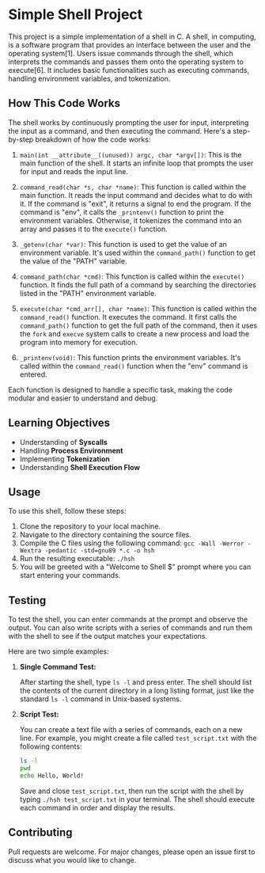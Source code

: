 # Simple Shell Project

This project is a simple implementation of a shell in C. A shell, in computing, is a software program that provides an interface between the user and the operating system[1]. Users issue commands through the shell, which interprets the commands and passes them onto the operating system to execute[6]. It includes basic functionalities such as executing commands, handling environment variables, and tokenization.

## How This Code Works

The shell works by continuously prompting the user for input, interpreting the input as a command, and then executing the command. Here's a step-by-step breakdown of how the code works:

1. `main(int __attribute__((unused)) argc, char *argv[])`: This is the main function of the shell. It starts an infinite loop that prompts the user for input and reads the input line.

2. `command_read(char *s, char *name)`: This function is called within the main function. It reads the input command and decides what to do with it. If the command is "exit", it returns a signal to end the program. If the command is "env", it calls the `_printenv()` function to print the environment variables. Otherwise, it tokenizes the command into an array and passes it to the `execute()` function.

3. `_getenv(char *var)`: This function is used to get the value of an environment variable. It's used within the `command_path()` function to get the value of the "PATH" variable.

4. `command_path(char *cmd)`: This function is called within the `execute()` function. It finds the full path of a command by searching the directories listed in the "PATH" environment variable.

5. `execute(char *cmd_arr[], char *name)`: This function is called within the `command_read()` function. It executes the command. It first calls the `command_path()` function to get the full path of the command, then it uses the `fork` and `execve` system calls to create a new process and load the program into memory for execution.

6. `_printenv(void)`: This function prints the environment variables. It's called within the `command_read()` function when the "env" command is entered.

Each function is designed to handle a specific task, making the code modular and easier to understand and debug.

## Learning Objectives

- Understanding of **Syscalls**
- Handling **Process Environment**
- Implementing **Tokenization**
- Understanding **Shell Execution Flow**

## Usage

To use this shell, follow these steps:

1. Clone the repository to your local machine.
2. Navigate to the directory containing the source files.
3. Compile the C files using the following command: `gcc -Wall -Werror -Wextra -pedantic -std=gnu89 *.c -o hsh`
4. Run the resulting executable: `./hsh`
5. You will be greeted with a "Welcome to Shell $" prompt where you can start entering your commands.

## Testing

To test the shell, you can enter commands at the prompt and observe the output. You can also write scripts with a series of commands and run them with the shell to see if the output matches your expectations.

Here are two simple examples:

1. **Single Command Test:**

    After starting the shell, type `ls -l` and press enter. The shell should list the contents of the current directory in a long listing format, just like the standard `ls -l` command in Unix-based systems.

2. **Script Test:**

    You can create a text file with a series of commands, each on a new line. For example, you might create a file called `test_script.txt` with the following contents:

    ```bash
    ls -l
    pwd
    echo Hello, World!
    ```

    Save and close `test_script.txt`, then run the script with the shell by typing `./hsh test_script.txt` in your terminal. The shell should execute each command in order and display the results.


## Contributing

Pull requests are welcome. For major changes, please open an issue first to discuss what you would like to change.
